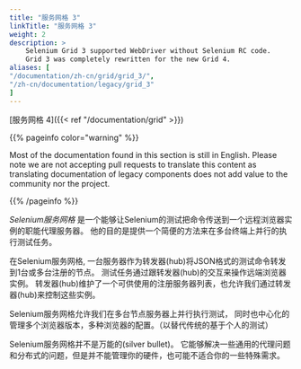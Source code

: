 ```yaml
---
title: "服务网格 3"
linkTitle: "服务网格 3"
weight: 2
description: >
    Selenium Grid 3 supported WebDriver without Selenium RC code.
    Grid 3 was completely rewritten for the new Grid 4.
aliases: [
"/documentation/zh-cn/grid/grid_3/",
"/zh-cn/documentation/legacy/grid_3"
]
---
```


[服务网格 4]({{< ref "/documentation/grid" >}})

{{% pageinfo color="warning" %}}
<p class="lead">
   <i class="fas fa-language d-4"></i> 
   Most of the documentation found in this section is still in English.
   Please note we are not accepting pull requests to translate this content
   as translating documentation of legacy components does not add value to
   the community nor the project.
</p>
{{% /pageinfo %}}


_Selenium服务网格_ 是一个能够让Selenium的测试把命令传送到一个远程浏览器实例的职能代理服务器。
他的目的是提供一个简便的方法来在多台终端上并行的执行测试任务。

在Selenium服务网格,
一台服务器作为转发器(hub)将JSON格式的测试命令转发到1台或多台注册的节点。
测试任务通过跟转发器(hub)的交互来操作远端浏览器实例。
转发器(hub)维护了一个可供使用的注册服务器列表，也允许我们通过转发器(hub)来控制这些实例。

Selenium服务网格允许我们在多台节点服务器上并行执行测试，
同时也中心化的管理多个浏览器版本，多种浏览器的配置。（以替代传统的基于个人的测试）

Selenium服务网格并不是万能的(silver bullet)。
它能够解决一些通用的代理问题和分布式的问题，但是并不能管理你的硬件，也可能不适合你的一些特殊需求。

